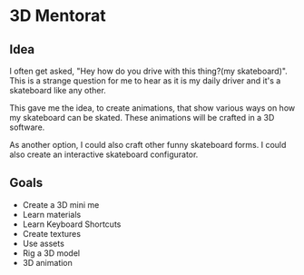 # 3D Mentorat

## Idea

I often get asked, "Hey how do you drive with this thing?(my skateboard)". This is a strange question for me to hear as it is my daily driver and it's a skateboard like any other.

This gave me the idea, to create animations, that show various ways on how my skateboard can be skated. These animations will be crafted in a 3D software.

As another option, I could also craft other funny skateboard forms. I could also create an interactive skateboard configurator.

## Goals

- Create a 3D mini me
- Learn materials
- Learn Keyboard Shortcuts
- Create textures
- Use assets
- Rig a 3D model
- 3D animation